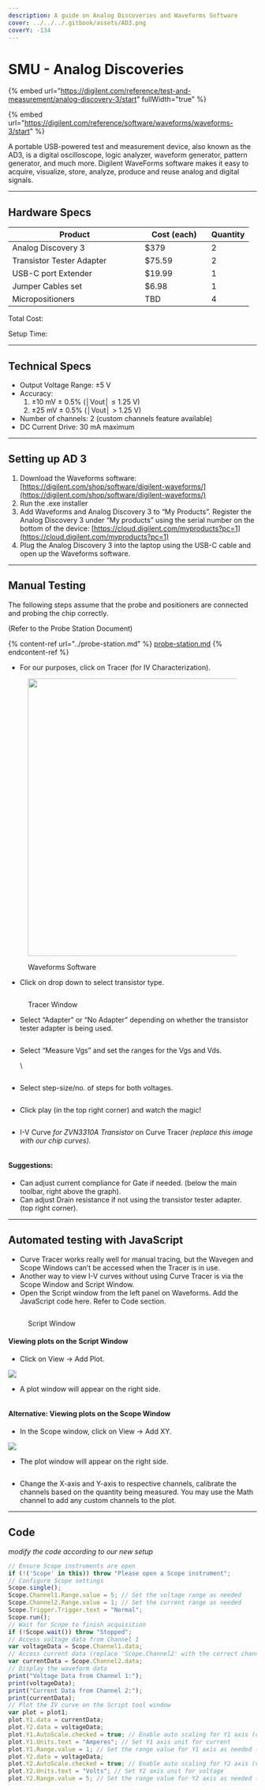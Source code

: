 ```yaml
---
description: A guide on Analog Discoveries and Waveforms Software
cover: ../../../.gitbook/assets/AD3.png
coverY: -134
---
```


# SMU - Analog Discoveries

{% embed url="https://digilent.com/reference/test-and-measurement/analog-discovery-3/start" fullWidth="true" %}

{% embed url="https://digilent.com/reference/software/waveforms/waveforms-3/start" %}

A portable USB-powered test and measurement device, also known as the AD3, is a digital oscilloscope, logic analyzer, waveform generator, pattern generator, and much more. Digilent WaveForms software makes it easy to acquire, visualize, store, analyze, produce and reuse analog and digital signals.

***

## Hardware Specs

<table><thead><tr><th width="253">Product</th><th width="119">Cost (each)</th><th>Quantity</th></tr></thead><tbody><tr><td>Analog Discovery 3</td><td>$379</td><td>2</td></tr><tr><td>Transistor Tester Adapter</td><td>$75.59</td><td>2</td></tr><tr><td>USB-C port Extender</td><td>$19.99</td><td>1</td></tr><tr><td>Jumper Cables set</td><td>$6.98</td><td>1</td></tr><tr><td>Micropositioners</td><td>TBD</td><td>4</td></tr></tbody></table>

Total Cost:

Setup Time:

***

## Technical Specs

* Output Voltage Range: ±5 V
* Accuracy:
  1. ±10 mV ± 0.5% (│Vout│ ≤ 1.25 V)&#x20;
  2. ±25 mV ± 0.5% (│Vout│ > 1.25 V)
* Number of channels: 2 (custom channels feature available)
* DC Current Drive: 30 mA maximum

***

## Setting up AD 3

1. Download the Waveforms software: [https://digilent.com/shop/software/digilent-waveforms/](https://digilent.com/shop/software/digilent-waveforms/)
2. Run the .exe installer
3. Add Waveforms and Analog Discovery 3 to “My Products”. Register the Analog Discovery 3 under “My products” using the serial number on the bottom of the device: [https://cloud.digilent.com/myproducts?pc=1](https://cloud.digilent.com/myproducts?pc=1)
4. Plug the Analog Discovery 3 into the laptop using the USB-C cable and open up the Waveforms software.

***

## Manual Testing

The following steps assume that the probe and positioners are connected and probing the chip correctly.&#x20;

(Refer to the Probe Station Document)

{% content-ref url="../probe-station.md" %}
[probe-station.md](../probe-station.md)
{% endcontent-ref %}

* For our purposes, click on Tracer (for IV Characterization).

<figure><img src="https://lh7-us.googleusercontent.com/g66nne3wdp7q1XSJeBa6E8R3Uc5uBte1-PvmeTK0gpCwWwGNA9qhh0d1thaqP0HsBKV9Ll-x3rOlVQBP2eeP6XRzprOWjbHJn7_qIi7_2vzGd2ru1B1jBfGVoU7XnCKtxEdEu_DelsQz" alt="" width="563"><figcaption><p>Waveforms Software</p></figcaption></figure>

* Click on drop down to select transistor type.

<figure><img src="https://lh7-us.googleusercontent.com/97IXGObLskDgn14s4T_S17AHNr0GkFNPQgi1DAWDBQsA7CQAuWSmfjI_pQ29OZTA7cj7XLAipwbiOru88zcN9kQ_9uZTcV4t8lXhpY6e2ASjDvIBYydkCZmTIHH2g9p1g4J-HVbw8blO" alt=""><figcaption><p>Tracer Window</p></figcaption></figure>

* Select “Adapter” or “No Adapter” depending on whether the transistor tester adapter is being used.

<figure><img src="https://lh7-us.googleusercontent.com/qS9EX7mw5EvkxljI3d9Ukt1gIRHhj6RGKYKXWYC0yVbWcOVYMjytNW9v5IO2PUxJGTchEijGqBsvK8Ekp9d8LzZ5hLGPTc_gT2NMkTkilaDVmm0GWDo4ax5xmkpILHl8lqus4BGICwbv" alt=""><figcaption></figcaption></figure>

*   Select “Measure Vgs” and set the ranges for the Vgs and Vds.

    \


    <figure><img src="https://lh7-us.googleusercontent.com/8zeOVu2eRjWmSVXl2hms-Zizn52cv3mlvYxCdZWacPnhJcgHzY-2tyelzH0sU_HLMgrEPV0rxZjdCFS6j3ahSyMKLSNZmM2gnjVGM2zyEJ4y55xqHHOnC8LHhID14SF3bQaqSTG5GI8E" alt=""><figcaption></figcaption></figure>
* Select step-size/no. of steps for both voltages.

<figure><img src="https://lh7-us.googleusercontent.com/KrMvyDHt6gDc9E2_7ATVEvSFQJjgaFhlP2Y5czqsAwzXaAiO8htzOpMm0aAFEIH3LCqCNfyLHAv1yrwUcxaA-ouS7uPCUY0o024igpt_hg1nBoytJL7hvInnSLpBacmTmqcgHuFzRcLK" alt=""><figcaption></figcaption></figure>

* Click play (in the top right corner) and watch the magic!

<figure><img src="https://lh7-us.googleusercontent.com/SluuZhq3VngqqSka_gMuNTv23pyehgyUqt8Je9BAqFVdTVbShEtxWfwQDEaM1yl_rEdTsKEJMCL6GPZgtcUoAH_IFV2PHLRUgZuXYLFktcHTRoc86a1gKgWEwV6DP3wj6gMEDERTVudQ" alt=""><figcaption></figcaption></figure>

* I-V Curve _for ZVN3310A Transistor_ on Curve Tracer _(replace this image with our chip curves)._

<figure><img src="https://lh7-us.googleusercontent.com/RS9dqac35gbACXOi9VDmvNB3ZVw-kMAtXRyOxm_ytfeAH0pzm9MHJe9amw_KYrKAg4l9KgZP7Suvg7o79T8SVInKxo3BuZZJN0l2E8_M9GjUv8GThLlvxJEHXaGw9kxDLG8p6RITTW3x" alt=""><figcaption></figcaption></figure>

#### Suggestions:

* Can adjust current compliance for Gate if needed. (below the main toolbar, right above the graph).
* Can adjust Drain resistance if not using the transistor tester adapter. (top right corner).

***

## Automated testing with JavaScript

* Curve Tracer works really well for manual tracing, but the Wavegen and Scope Windows can’t be accessed when the Tracer is in use.
* Another way to view I-V curves without using Curve Tracer is via the Scope Window and Script Window.
* Open the Script window from the left panel on Waveforms. Add the JavaScript code here. Refer to Code section.

<figure><img src="https://lh7-us.googleusercontent.com/6arv9XH5p75JxQWYgXImfKhgdNYhfAiDdpfZcDDat2sHgZHuIDyPYPAfuqMdV4dUm0Ha0xe020QPF9iAu6raNYcwIH61ICAqLI4Dr5HdagC-ep-IyXXrkj05b063UUF1ylJpb2O8p7BF" alt=""><figcaption><p>Script Window</p></figcaption></figure>

#### Viewing plots on the Script Window

* Click on View -> Add Plot.

![](https://lh7-us.googleusercontent.com/8tU67IaN0VATdj08j0nqL6ToSbajmxjKjXw547G8t5UNRi6-umWaY19OJ72RLa\_voqsiqzlgN\_zYs3SfduyAX1rx4JlXKSbmsVRb3Zd5JasTFDy01Bb9r2vSVlQUbg05tVAInT5EHVex)

* A plot window will appear on the right side.

<figure><img src="https://lh7-us.googleusercontent.com/v5ykg3QskJGh850gFQEAt_EW-LhkUaL9Yu-8t6aLtSev6SldYuO5ggUPjlnP4drm2UIA_d16AD1Q3hL-zpBk--0sxSloVYOSp9C_eA7Cqdqngc_CDiaW6IYt41pLAyNJI5HxHM7N0Q4m" alt=""><figcaption></figcaption></figure>

#### Alternative: Viewing plots on the Scope Window

* In the Scope window, click on View -> Add XY.

![](https://lh7-us.googleusercontent.com/eNg8MLr-Wk2FtZHgGEVcCdhdY-bVnFu3simNmeDAw6CD26speCJTZjhmBEtG6Pzf\_O85nrlx80lbFtivKpye6kgHUHq0SxM1E6MJsOtJhUzDDa7fj0r23A1KP3Dmq0Dp4ewNnCsEmBfg)

* The plot window will appear on the right side.

<figure><img src="https://lh7-us.googleusercontent.com/-KsVoLF8k4ZNxE22BX-N4WCOtAvsFrPcVbd-7DiIHNsTddaBdbaKeAereCVYpBeQbb-6fFXIVrOAko5E5y_RxJoHrX9zJ-lj_tTmGZZ8LoyexgYAg3UONZzcocsOF6kKlyTFPKo-SYv1" alt=""><figcaption></figcaption></figure>

* Change the X-axis and Y-axis to respective channels, calibrate the channels based on the quantity being measured. You may use the Math channel to add any custom channels to the plot.

***

## Code

_modify the code according to our new setup_

```javascript
// Ensure Scope instruments are open
if (!('Scope' in this)) throw "Please open a Scope instrument";
// Configure Scope settings
Scope.single();
Scope.Channel1.Range.value = 5; // Set the voltage range as needed
Scope.Channel2.Range.value = 1; // Set the current range as needed
Scope.Trigger.Trigger.text = "Normal";
Scope.run();
// Wait for Scope to finish acquisition
if (!Scope.wait()) throw "Stopped";
// Access voltage data from Channel 1
var voltageData = Scope.Channel1.data;
// Access current data (replace 'Scope.Channel2' with the correct channel for current)
var currentData = Scope.Channel2.data;
// Display the waveform data
print("Voltage Data from Channel 1:");
print(voltageData);
print("Current Data from Channel 2:");
print(currentData);
// Plot the IV curve on the Script tool window
var plot = plot1;
plot.Y1.data = currentData;
plot.Y2.data = voltageData;
plot.Y1.AutoScale.checked = true; // Enable auto scaling for Y1 axis (current)
plot.Y1.Units.text = "Amperes"; // Set Y1 axis unit for current
plot.Y1.Range.value = 1; // Set the range value for Y1 axis as needed (current)
plot.Y2.data = voltageData;
plot.Y2.AutoScale.checked = true; // Enable auto scaling for Y2 axis (voltage)
plot.Y2.Units.text = "Volts"; // Set Y2 axis unit for voltage
plot.Y2.Range.value = 5; // Set the range value for Y2 axis as needed (voltage)
```


